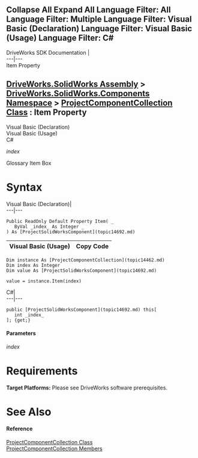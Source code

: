 Collapse All Expand All Language Filter: All  Language Filter: Multiple  Language Filter: Visual Basic (Declaration) Language Filter: Visual Basic (Usage) Language Filter: C#  
---  
DriveWorks SDK Documentation  |   
---|---  
Item Property   
  
[DriveWorks.SolidWorks Assembly](topic13342.md) > [DriveWorks.SolidWorks.Components Namespace](topic13925.md) > [ProjectComponentCollection Class](topic14462.md) : Item Property  
---  
  
Visual Basic (Declaration)    
Visual Basic (Usage)    
C# 

_index_
    

Glossary Item Box

# Syntax

Visual Basic (Declaration)|   
---|---  
      
    
    Public ReadOnly Default Property Item( _
       ByVal _index_ As Integer _
    ) As [ProjectSolidWorksComponent](topic14692.md)  
  
Visual Basic (Usage)| Copy Code  
---|---  
      
    
    Dim instance As [ProjectComponentCollection](topic14462.md)
    Dim index As Integer
    Dim value As [ProjectSolidWorksComponent](topic14692.md)
     
    value = instance.Item(index)  
  
C#|   
---|---  
      
    
    public [ProjectSolidWorksComponent](topic14692.md) this[ 
       int _index_
    ]; {get;}  
  
#### Parameters

 _index_
    

# Requirements

**Target Platforms:** Please see DriveWorks software prerequisites.

# See Also

#### Reference

[ProjectComponentCollection Class](topic14462.md)   
[ProjectComponentCollection Members](topic14463.md)



